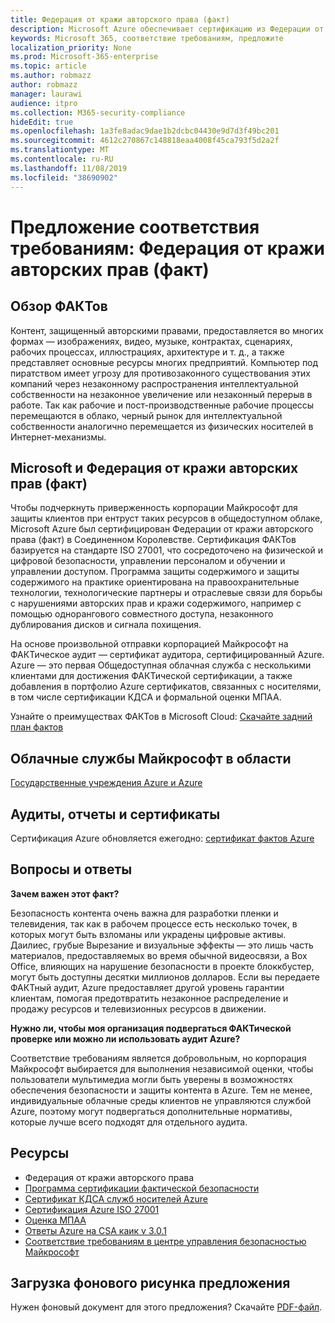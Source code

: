 ```yaml
---
title: Федерация от кражи авторского права (факт)
description: Microsoft Azure обеспечивает сертификацию из Федерации от кражи авторского права в Великобритании.
keywords: Microsoft 365, соответствие требованиям, предложите
localization_priority: None
ms.prod: Microsoft-365-enterprise
ms.topic: article
ms.author: robmazz
author: robmazz
manager: laurawi
audience: itpro
ms.collection: M365-security-compliance
hideEdit: true
ms.openlocfilehash: 1a3fe8adac9dae1b2dcbc04430e9d7d3f49bc201
ms.sourcegitcommit: 4612c270867c148818eaa4008f45ca793f5d2a2f
ms.translationtype: MT
ms.contentlocale: ru-RU
ms.lasthandoff: 11/08/2019
ms.locfileid: "38690902"
---
```

# <a name="compliance-offering-federation-against-copyright-theft-fact"></a>Предложение соответствия требованиям: Федерация от кражи авторских прав (факт)

## <a name="fact-overview"></a>Обзор ФАКТов

Контент, защищенный авторскими правами, предоставляется во многих формах — изображениях, видео, музыке, контрактах, сценариях, рабочих процессах, иллюстрациях, архитектуре и т. д., а также представляет основные ресурсы многих предприятий. Компьютер под пиратством имеет угрозу для противозаконного существования этих компаний через незаконному распространения интеллектуальной собственности на незаконное увеличение или незаконный перерыв в работе. Так как рабочие и пост-производственные рабочие процессы перемещаются в облако, черный рынок для интеллектуальной собственности аналогично перемещается из физических носителей в Интернет-механизмы.

## <a name="microsoft-and-federation-against-copyright-theft-fact"></a>Microsoft и Федерация от кражи авторских прав (факт)

Чтобы подчеркнуть приверженность корпорации Майкрософт для защиты клиентов при ентруст таких ресурсов в общедоступном облаке, Microsoft Azure был сертифицирован Федерации от кражи авторского права (факт) в Соединенном Королевстве. Сертификация ФАКТов базируется на стандарте ISO 27001, что сосредоточено на физической и цифровой безопасности, управлении персоналом и обучении и управлении доступом. Программа защиты содержимого и защиты содержимого на практике ориентирована на правоохранительные технологии, технологические партнеры и отраслевые связи для борьбы с нарушениями авторских прав и кражи содержимого, например с помощью однорангового совместного доступа, незаконного дублирования дисков и сигнала похищения.

На основе произвольной отправки корпорацией Майкрософт на ФАКТическое аудит — сертификат аудитора, сертифицированный Azure. Azure — это первая Общедоступная облачная служба с несколькими клиентами для достижения ФАКТической сертификации, а также добавления в портфолио Azure сертификатов, связанных с носителями, в том числе сертификации КДСА и формальной оценки МПАА.

Узнайте о преимуществах ФАКТов в Microsoft Cloud: [Скачайте задний план фактов](https://aka.ms/fact-backgrounder)

## <a name="microsoft-in-scope-cloud-services"></a>Облачные службы Майкрософт в области

[Государственные учреждения Azure и Azure](https://aka.ms/AzureCompliance)

## <a name="audits-reports-and-certificates"></a>Аудиты, отчеты и сертификаты

Сертификация Azure обновляется ежегодно: [сертификат фактов Azure](https://aka.ms/azurefactcert)

## <a name="frequently-asked-questions"></a>Вопросы и ответы

**Зачем важен этот факт?**

Безопасность контента очень важна для разработки пленки и телевидения, так как в рабочем процессе есть несколько точек, в которых могут быть взломаны или украдены цифровые активы. Даилиес, грубые Вырезание и визуальные эффекты — это лишь часть материалов, предоставляемых во время обычной видеосвязи, а Box Office, влияющих на нарушение безопасности в проекте блоккбустер, могут быть доступны десятки миллионов долларов. Если вы передаете ФАКТный аудит, Azure предоставляет другой уровень гарантии клиентам, помогая предотвратить незаконное распределение и продажу ресурсов и телевизионных ресурсов в движении.

**Нужно ли, чтобы моя организация подвергаться ФАКТической проверке или можно ли использовать аудит Azure?**

Соответствие требованиям является добровольным, но корпорация Майкрософт выбирается для выполнения независимой оценки, чтобы пользователи мультимедиа могли быть уверены в возможностях обеспечения безопасности и защиты контента в Azure. Тем не менее, индивидуальные облачные среды клиентов не управляются службой Azure, поэтому могут подвергаться дополнительные нормативы, которые лучше всего подходят для отдельного аудита.

## <a name="resources"></a>Ресурсы

- Федерация от кражи авторского права
- [Программа сертификации фактической безопасности](https://go.microsoft.com/fwlink/?linkid=2099508)
- [Сертификат КДСА служб носителей Azure](https://aka.ms/cdsa-cert)
- [Сертификация Azure ISO 27001](https://aka.ms/Azure-BSI-Cert)
- [Оценка МПАА](offering-mpaa.md)
- [Ответы Azure на CSA каик v 3.0.1](https://aka.ms/csacaiqresponses)
- [Соответствие требованиям в центре управления безопасностью Майкрософт](https://www.microsoft.com/trust-center/compliance/compliance-overview)

## <a name="download-the-offering-backgrounder"></a>Загрузка фонового рисунка предложения

Нужен фоновый документ для этого предложения? Скачайте [PDF-файл](https://download.microsoft.com/download/D/B/B/DBBA0998-F08A-4CA8-B668-41A5EE0CFBED/FACT-Compliance.pdf).
